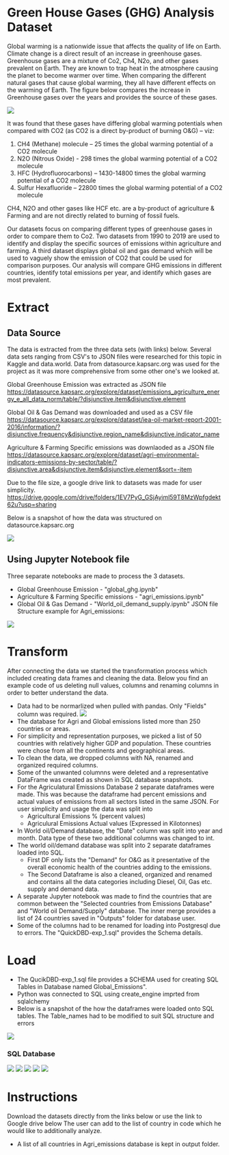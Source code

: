 # Green House Gases (GHG) Analysis Dataset

Global warming is a nationwide issue that affects the quality of life on Earth. Climate change is a direct result of an increase in greenhouse gases. Greenhouse gases are a mixture of Co2, Ch4, N2o, and other gases prevalent on Earth. They are known to trap heat in the atmosphere causing the planet to become warmer over time. When comparing the different natural gases that cause global warming, they all have different effects on the warming of Earth. 
The figure below compares the increase in Greenhouse gases over the years and provides the source of these gases. 

![](https://github.com/harsh-env/Project2a-Database/blob/main/outputs/Proposal1.JPG)

It was found that these gases have differing global warming potentials when compared with CO2 (as CO2 is a direct by-product of burning O&G) – viz:

1. CH4 (Methane) molecule – 25 times the global warming potential of a CO2 molecule
2. N2O (Nitrous Oxide) - 298 times the global warming potential of a CO2 molecule
3. HFC (Hydrofluorocarbons) – 1430-14800 times the global warming potential of a CO2 molecule
4. Sulfur Hexafluoride – 22800 times the global warming potential of a CO2 molecule

CH4, N2O and other gases like HCF etc. are a by-product of agriculture & Farming and are not directly related to burning of fossil fuels.

Our datasets focus on comparing different types of greenhouse gases in order to compare them to Co2. Two datasets from 1990 to 2019 are used to identify and display the specific sources of emissions within agriculture and farming. A third dataset displays global oil and gas demand which will be used to vaguely show the emission of CO2 that could be used for comparison purposes. Our analysis will compare GHG emissions in different countries, identify total emissions per year, and identify which gases are most prevalent. 

# Extract
## Data Source 
The data is extracted from the three data sets (with links) below. 
Several data sets ranging from CSV's to JSON files were researched for this topic in Kaggle and data.world. 
Data from datasource.kapsarc.org was used for the project as it was more comprehensive from some other one's we looked at.  

Global Greenhouse Emission was extracted as JSON file 
https://datasource.kapsarc.org/explore/dataset/emissions_agriculture_energy_e_all_data_norm/table/?disjunctive.item&disjunctive.element

Global Oil & Gas Demand was downloaded and used as a CSV file
https://datasource.kapsarc.org/explore/dataset/iea-oil-market-report-2001-2016/information/?disjunctive.frequency&disjunctive.region_name&disjunctive.indicator_name

Agriculture & Farming Specific emissions was downlaoded as a JSON file
https://datasource.kapsarc.org/explore/dataset/agri-environmental-indicators-emissions-by-sector/table/?disjunctive.area&disjunctive.item&disjunctive.element&sort=-item

Due to the file size, a google drive link to datasets was made for user simplicity. 
https://drive.google.com/drive/folders/1EV7PyG_GSjAyiml59T8MzWpfgdekt62u?usp=sharing

Below is a snapshot of how the data was structured on datasource.kapsarc.org

![](https://github.com/harsh-env/Project2a-Database/blob/main/outputs/Agri_emissions_Dataset.JPG)

## Using Jupyter Notebook file 

Three separate notebooks are made to process the 3 datasets. 
- Global Greenhouse Emission - "global_ghg.ipynb"
- Agriculture & Farming Specific emissions - "agri_emissions.ipynb"
- Global Oil & Gas Demand - "World_oil_demand_supply.ipynb"
JSON file Structure example for Agri_emissions: 

![](https://github.com/harsh-env/Project2a-Database/blob/main/outputs/JSON_Schema.JPG)

# Transform
After connecting the data we started the transformation process which included creating data frames and cleaning the data. Below you find an example code of us deleting null values, columns and renaming columns in order to better understand the data. 
- Data had to be normarlized when pulled with pandas. Only "Fields" column was required. 
![](https://github.com/harsh-env/Project2a-Database/blob/main/outputs/normalize_data.JPG)
- The database for Agri and Global emissions listed more than 250 countries or areas. 
- For simplicity and representation purposes, we picked a list of 50 countries with relatively higher GDP and population. These countries were chose from all the continents and geographical areas.
- To clean the data, we dropped columns with NA, renamed and organized required columns. 
- Some of the unwanted columnns were deleted and a representative DataFrame was created as shown in SQL database snapshots. 
- For the Agriculatural Emissions Database 2 separate dataframes were made. This was because the dataframe had percent emissions and actual values of emissions from all sectors listed in the same JSON. For user simplicity and usage the data was split into
    - Agricultural Emissions % (percent values)
    - Agriculural Emissions Actual values (Expressed in Kilotonnes) 
 - In World oil/Demand database, the "Date" column was split into year and month. Data type of these two additional columns was changed to int. 
 - The world oil/demand database was split into 2 separate dataframes loaded into SQL. 
    - First DF only lists the "Demand" for O&G as it presentative of the overall economic health of the countries adding to the emissions. 
    - The Second Dataframe is also a cleaned, organized and renamed and contains all the data categories including Diesel, Oil, Gas etc. supply and demand data. 
- A separate Jupyter notebook was made to find the countries that are common between the "Selected countries from Emissions Database" and "World oil Demand/Supply" database. The   inner merge provides a list of 24 countries saved in "Outputs" folder for database user. 
- Some of the columns had to be renamed for loading into Postgresql due to errors. The "QuickDBD-exp_1.sql" provides the Schema details. 

# Load

- The QucikDBD-exp_1.sql file provides a SCHEMA used for creating SQL Tables in Database named Global_Emissions".
- Python was connected to SQL using create_engine imprted from sqlalchemy
- Below is a snapshot of the how the dataframes were loaded onto SQL tables. The Table_names had to be modified to suit SQL structure and errors

![](https://github.com/harsh-env/Project2a-Database/blob/main/outputs/Connection_to_SQL.JPG)

### SQL Database
![](https://github.com/harsh-env/Project2a-Database/blob/main/outputs/global_agriculture_%25emissions.JPG)
![](https://github.com/harsh-env/Project2a-Database/blob/main/outputs/global_agriculture_actualemissions.JPG)
![](https://github.com/harsh-env/Project2a-Database/blob/main/outputs/global_greenhouse_emssions_all.JPG)
![](https://github.com/harsh-env/Project2a-Database/blob/main/outputs/global_oil_demand.JPG)
![](https://github.com/harsh-env/Project2a-Database/blob/main/outputs/global_oil_data_iea.JPG)

# Instructions

Download the datasets directly from the links below or use the link to Google drive below 
The user can add to the list of country in code which he would like to additionally analyze.  
- A list of all countries in Agri_emissions database is kept in output folder. 
